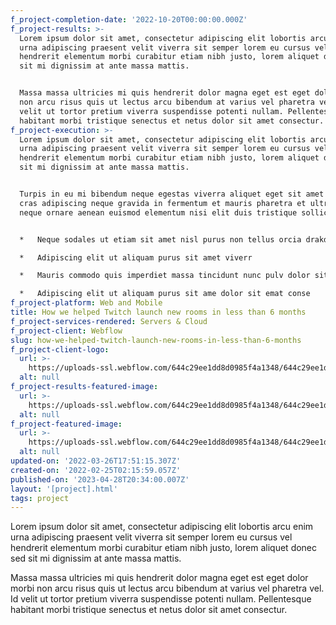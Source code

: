 ```yaml
---
f_project-completion-date: '2022-10-20T00:00:00.000Z'
f_project-results: >-
  Lorem ipsum dolor sit amet, consectetur adipiscing elit lobortis arcu enim
  urna adipiscing praesent velit viverra sit semper lorem eu cursus vel
  hendrerit elementum morbi curabitur etiam nibh justo, lorem aliquet donec sed
  sit mi dignissim at ante massa mattis.


  Massa massa ultricies mi quis hendrerit dolor magna eget est eget dolor morbi
  non arcu risus quis ut lectus arcu bibendum at varius vel pharetra vel. Id
  velit ut tortor pretium viverra suspendisse potenti nullam. Pellentesque
  habitant morbi tristique senectus et netus dolor sit amet consectur.
f_project-execution: >-
  Lorem ipsum dolor sit amet, consectetur adipiscing elit lobortis arcu enim
  urna adipiscing praesent velit viverra sit semper lorem eu cursus vel
  hendrerit elementum morbi curabitur etiam nibh justo, lorem aliquet donec sed
  sit mi dignissim at ante massa mattis.


  Turpis in eu mi bibendum neque egestas viverra aliquet eget sit amet tellus
  cras adipiscing neque gravida in fermentum et mauris pharetra et ultrices
  neque ornare aenean euismod elementum nisi elit duis tristique sollicitudin.


  *   Neque sodales ut etiam sit amet nisl purus non tellus orcia drakdong dol

  *   Adipiscing elit ut aliquam purus sit amet viverr

  *   Mauris commodo quis imperdiet massa tincidunt nunc pulv dolor sit amet

  *   Adipiscing elit ut aliquam purus sit ame dolor sit emat conse
f_project-platform: Web and Mobile
title: How we helped Twitch launch new rooms in less than 6 months
f_project-services-rendered: Servers & Cloud
f_project-client: Webflow
slug: how-we-helped-twitch-launch-new-rooms-in-less-than-6-months
f_project-client-logo:
  url: >-
    https://uploads-ssl.webflow.com/644c29ee1dd8d0985f4a1348/644c29ee1dd8d023e24a135a_logo-2-projects-dev-template.svg
  alt: null
f_project-results-featured-image:
  url: >-
    https://uploads-ssl.webflow.com/644c29ee1dd8d0985f4a1348/644c29ee1dd8d078404a14d1_image-results-project-dev-webflow-template.png
  alt: null
f_project-featured-image:
  url: >-
    https://uploads-ssl.webflow.com/644c29ee1dd8d0985f4a1348/644c29ee1dd8d02c9c4a14d0_image-project-dev-webflow-template.png
  alt: null
updated-on: '2022-03-26T17:51:15.307Z'
created-on: '2022-02-25T02:15:59.057Z'
published-on: '2023-04-28T20:34:00.007Z'
layout: '[project].html'
tags: project
---
```


Lorem ipsum dolor sit amet, consectetur adipiscing elit lobortis arcu enim urna adipiscing praesent velit viverra sit semper lorem eu cursus vel hendrerit elementum morbi curabitur etiam nibh justo, lorem aliquet donec sed sit mi dignissim at ante massa mattis.

Massa massa ultricies mi quis hendrerit dolor magna eget est eget dolor morbi non arcu risus quis ut lectus arcu bibendum at varius vel pharetra vel. Id velit ut tortor pretium viverra suspendisse potenti nullam. Pellentesque habitant morbi tristique senectus et netus dolor sit amet consectur.
